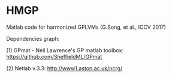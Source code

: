 # HMGP

Matlab code for harmonized GPLVMs (G.Song, et al., ICCV 2017)

Dependencies graph:

(1) GPmat - Neil Lawrence's GP matlab toolbox: https://github.com/SheffieldML/GPmat

(2) Netlab v.3.3: http://www1.aston.ac.uk/ncrg/
